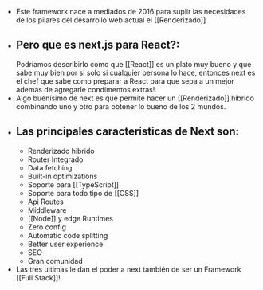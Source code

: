 - Este framework nace a mediados de 2016 para suplir las necesidades de los pilares del desarrollo web actual el [[Renderizado]]
- ## Pero que es next.js para React?:
  Podríamos describirlo como que [[React]] es un plato muy bueno y que sabe muy bien por si solo si cualquier persona lo hace, entonces next es el chef que sabe como preparar a React para que sepa a un mejor además de agregarle condimentos extras!.
- Algo buenísimo de next es que permite hacer un [[Renderizado]] hibrido combinando uno y otro para obtener lo bueno de los 2 mundos.
- ## **Las principales características de Next son**:
	- Renderizado hibrido
	- Router Integrado
	- Data fetching
	- Built-in optimizations
	- Soporte para [[TypeScript]]
	- Soporte para todo tipo de [[CSS]]
	- Api Routes
	- Middleware
	- [[Node]] y edge Runtimes
	- Zero config
	- Automatic code splitting
	- Better user experience
	- SEO
	- Gran comunidad
- Las tres ultimas le dan el poder a next también de ser un Framework [[Full Stack]]!.
